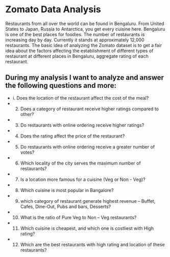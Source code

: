 # Zomato Data Analysis
Restaurants from all over the world can be found in Bengaluru. From United States to Japan, Russia to Antarctica, you get every cuisine here. Bengaluru is one of the best places for foodies. 
The number of restaurants is increasing day by day. Currently it stands at approximately 12,000 restaurants. 
The basic idea of analyzing the Zomato dataset is to get a fair idea about the factors affecting the establishment of different types of restaurant at different places in Bengaluru, aggregate rating of each restaurant. 

## During my analysis I want to analyze and answer the following questions and more:
- i. Does the location of the restaurant affect the cost of the meal?
- 2. Does a category of restaurant receive higher ratings compared to other?
- 3. Do restaurants with online ordering receive higher ratings?
- 4. Does the rating affect the price of the restaurant?
- 5. Do restaurants with online ordering receive a greater number of votes?
- 6. Which locality of the city serves the maximum number of restaurants?
- 7. Is a location more famous for a cuisine (Veg or Non - Veg)?
- 8. Which cuisine is most popular in Bangalore?
- 9. which category of restaurant generate highest revenue – Buffet, Cafes, Dine-Out, Pubs and bars, Desserts?
- 10. What is the ratio of Pure Veg to Non – Veg restaurants?
- 11. Which cuisine is cheapest, and which one is costliest with High rating?
- 12. Which are the best restaurants with high rating and location of these restaurants?
